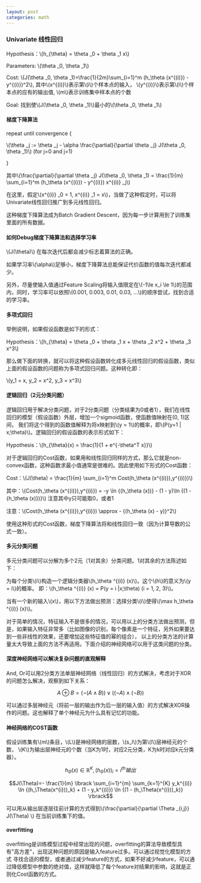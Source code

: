 ```yaml
---
layout: post
categories: math
---
```


### Univariate 线性回归

Hypothesis：\\(h_{\\theta} = \\theta _0 + \\theta _1 x\\)

Parameters: \\(\\theta _0, \\theta _1\\)

Cost: \\(J(\\theta \_0, \\theta \_1)=\\frac{1}{2m}\\sum_{i=1}^m (h_\\theta (x^{(i)}) - y^{(i)})^2\\), 其中\\(x^{(i)}\\)表示第\\(i\\)个样本点的输入，
\\(y^{(i)}\\)表示第\\(i\\)个样本点的应有的输出值, \\(m\\)表示训练集中样本点的个数

Goal: 找到使\\(J(\\theta \_0, \\theta \_1)\\)最小的\\(\\theta \_0, \\theta \_1\\)


#### 梯度下降算法

repeat until convergence {

\\(\\theta _j := \\theta _j - \\alpha \\frac{\\partial}{\\partial \\theta _j} J(\\theta \_0, \\theta \_1)\\)  (for j=0 and j=1)

}

其中\\(\\frac{\\partial}{\\partial \\theta _j} J(\\theta \_0, \\theta \_1) = \\frac{1}{m} \\sum\_{i=1}^m (h\_\\theta (x^{(i)}) - y^{(i)}) x^{(i)} _j\\)

在这里，假定\\(x^{(i)} _0 = 1, x^{(i)} _1 = x\\)，当做了这种假定时，可以将Univariate线性回归推广到多元线性回归。

这种梯度下降算法成为Batch Gradient Descent，因为每一步计算用到了训练集里面的所有数据。


#### 如何Debug梯度下降算法和选择学习率

\\(J(\\theta)\\) 在每次迭代后都会减少标志着算法的正确。

如果学习率\\(\\alpha\\)足够小，梯度下降算法总能保证代价函数的值每次迭代都减少。

另外，尽量使输入值通过Feature Scaling将输入值限定在\\(-1\\le x_i \\le 1\\)的范围内，同时，学习率可以依照\\(0.001, 0.003, 0.01, 0.03, ...\\)的顺序尝试，找到合适的学习率。

#### 多项式回归

举例说明，如果假设函数是如下的形式：

Hypothesis：\\(h_{\\theta} = \\theta _0 + \\theta _1 x + \\theta _2 x^2 + \\theta _3 x^3\\)

那么做下面的转换，就可以将这种假设函数转化成多元线性回归的假设函数，类似上面的假设函数的问题称为多项式回归问题。这种转化即：

\\(y_1 = x, y_2 = x^2, y_3 = x^3\\)


#### 逻辑回归（2元分类问题）

逻辑回归用于解决分类问题，对于2分类问题（分类结果为0或者1），我们在线性回归的模型（假设函数）外层，增加一个sigmoid函数，使函数值映射在(0, 1)区间，
我们将这个得到的函数值解释为将x映射到\\(y = 1\\)的概率，即\\(P(y=1 | x;\\theta)\\)。逻辑回归的假设函数的表示形式如下：

Hypothesis：\\(h_{\\theta}(x) = \\frac{1}{1 + e^{-\\theta^T x}}\\)

对于逻辑回归的Cost函数，如果用和线性回归同样的方式，那么它就是non-convex函数，这种函数求最小值通常是很难的。因此使用如下形式的Cost函数：

Cost：\\(J(\\theta) = \\frac{1}{m} \\sum_{i=1}^m Cost(h_\\theta (x^{(i)}),y^{(i)})\\)

其中：\\(Cost(h_\\theta (x^{(i)}),y^{(i)}) = -y \\ln {(h_\\theta (x))} - (1 - y)\\ln {(1 - {h_\\theta (x)})}\\) 注意其中y只可能取0，或者1

注意：\\(Cost(h_\\theta (x^{(i)}),y^{(i)}) \\approx - {(h_\\theta (x) - y)}^2\\)

使用这种形式的Cost函数，梯度下降算法将和线性回归一致（因为计算导数的公式一致）。


#### 多元分类问题

多元分类问题可以分解为多个2元（1对其余）分类问题。1对其余的方法陈述如下：

为每个分类\\(i\\)构造一个逻辑分类器\\(h_\\theta ^{(i)} (x)\\)。这个\\(h\\)的意义为\\(y = i\\)的概率。
即：\\(h_\\theta ^{(i)} (x) = P(y = i |x;\\theta) (i = 1, 2, 3)\\)。

当有一个新的输入\\(x\\)，用以下方法做出预测：选择分类\\(i\\)使得\\(\\max h_\\theta ^{(i)} (x)\\)。

对于简单的情况，特征输入不是很多的情况，可以用以上的分类方法做出预测，但是，如果输入特征非常多（比如图像的识别，每个像素是一个特征，另外如果要达到一些非线性的效果，还要增加这些特征值的幂的组合），
以上的分类方法的计算量太大导致上面的方法不再适用。下面介绍的神经网络可以用于这类问题的分类。


#### 深度神经网络可以解决复杂问题的直观解释

And, Or可以用2分类方法单层神经网络（线性回归）的方式解决，考虑对于XOR的问题怎么解决，观察到如下关系：

$$A \oplus B = (\lnot (A \land B)) \lor ((\lnot A) \land (\lnot B))$$

可以通过多层神经元（将前一层的输出作为后一层的输入值）的方式解决XOR操作的问题。这也解释了单个神经元为什么具有记忆的功能。


#### 神经网络的COST函数

假设训练集有\\(m\\)条目，\\(L\\)是神经网络的层数，\\(s_l\\)为第\\(l\\)层神经元的个数，
\\(K\\)为输出层神经元的个数（当K为1时，对应2元分类，K为k时对应k元分类器）。

$$h_\Theta(x) \in \mathbb{R} ^K, (h_\Theta(x))_i=i^{th} 输出$$

$$J(\Theta)=- \frac{1}{m} \lbrack \sum_{i=1}^{m} \sum_{k=1}^{K} y_k^{(i)} \ln {(h_\Theta(x^{i}))_k} + (1 - y_k^{(i)}) \ln {(1 - (h_\Theta(x^{i}))_k)} \rbrack$$

可以用从输出层逐层往前计算的方式得到\\(\\frac{\\partial}{\\partial \\Theta _{i,j}} J(\\Theta) \\) 在当前训练集下的值。


#### overfitting

overfitting是训练模型过程中经常出现的问题，overfitting的算法导致模型具有"高方差"，出现这种问题的原因是输入feature过多。可以通过视觉化模型的方式
寻找合适的模型，或者通过减少feature的方式，如果不好减少feature，可以通过降低模型中参数的绝对值，这样就降低了每个feature对结果的影响，这就是正则化Cost函数的方式。